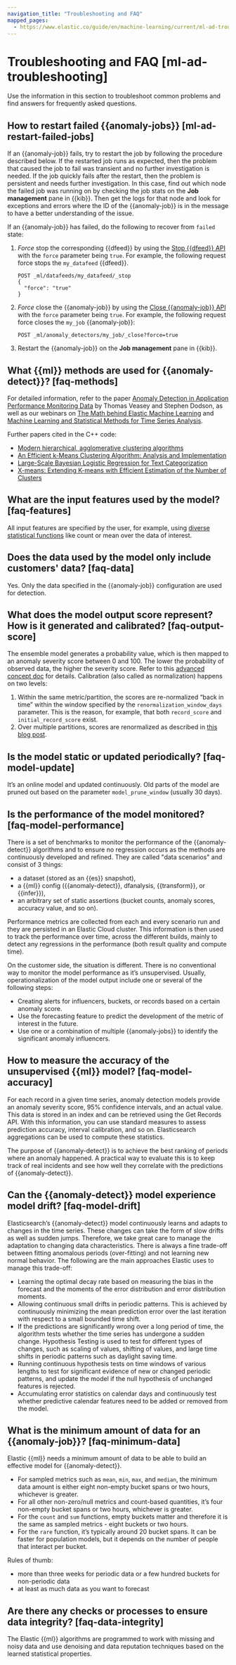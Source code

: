 ```yaml
---
navigation_title: "Troubleshooting and FAQ"
mapped_pages:
  - https://www.elastic.co/guide/en/machine-learning/current/ml-ad-troubleshooting.html
---
```


# Troubleshooting and FAQ [ml-ad-troubleshooting]

Use the information in this section to troubleshoot common problems and find answers for frequently asked questions.

## How to restart failed {{anomaly-jobs}} [ml-ad-restart-failed-jobs]

If an {{anomaly-job}} fails, try to restart the job by following the procedure described below. If the restarted job runs as expected, then the problem that caused the job to fail was transient and no further investigation is needed. If the job quickly fails after the restart, then the problem is persistent and needs further investigation. In this case, find out which node the failed job was running on by checking the job stats on the **Job management** pane in {{kib}}. Then get the logs for that node and look for exceptions and errors where the ID of the {{anomaly-job}} is in the message to have a better understanding of the issue.

If an {{anomaly-job}} has failed, do the following to recover from `failed` state:

1. *Force* stop the corresponding {{dfeed}} by using the [Stop {{dfeed}} API](https://www.elastic.co/guide/en/elasticsearch/reference/current/ml-stop-datafeed.html) with the `force` parameter being `true`. For example, the following request force stops the `my_datafeed` {{dfeed}}.

    ```console
    POST _ml/datafeeds/my_datafeed/_stop
    {
      "force": "true"
    }
    ```

2. *Force* close the {{anomaly-job}} by using the [Close {{anomaly-job}} API](https://www.elastic.co/guide/en/elasticsearch/reference/current/ml-close-job.html) with the `force` parameter being `true`. For example, the following request force closes the `my_job` {{anomaly-job}}:

    ```console
    POST _ml/anomaly_detectors/my_job/_close?force=true
    ```

3. Restart the {{anomaly-job}} on the **Job management** pane in {{kib}}.

## What {{ml}} methods are used for {{anomaly-detect}}? [faq-methods]

For detailed information, refer to the paper [Anomaly Detection in Application Performance Monitoring Data](https://www.ijmlc.org/papers/398-LC018.pdf) by Thomas Veasey and Stephen Dodson, as well as our webinars on [The Math behind Elastic Machine Learning](https://www.elastic.co/elasticon/conf/2018/sf/the-math-behind-elastic-machine-learning) and [Machine Learning and Statistical Methods for Time Series Analysis](https://www.elastic.co/elasticon/conf/2017/sf/machine-learning-and-statistical-methods-for-time-series-analysis).

Further papers cited in the C++ code:

* [Modern hierarchical, agglomerative clustering algorithms](http://arxiv.org/pdf/1109.2378.pdf)
* [An Efficient k-Means Clustering Algorithm: Analysis and Implementation](https://www.cs.umd.edu/~mount/Projects/KMeans/pami02.pdf)
* [Large-Scale Bayesian Logistic Regression for Text Categorization](http://www.stat.columbia.edu/~madigan/PAPERS/techno.pdf)
* [X-means: Extending K-means with Efficient Estimation of the Number of Clusters](https://www.cs.cmu.edu/~dpelleg/download/xmeans.pdf)

## What are the input features used by the model? [faq-features]

All input features are specified by the user, for example, using [diverse statistical functions](https://www.elastic.co/guide/en/machine-learning/current/ml-functions.html) like count or mean over the data of interest.

## Does the data used by the model only include customers' data? [faq-data]

Yes. Only the data specified in the {{anomaly-job}} configuration are used for detection.

## What does the model output score represent? How is it generated and calibrated? [faq-output-score]

The ensemble model generates a probability value, which is then mapped to an anomaly severity score between 0 and 100. The lower the probability of observed data, the higher the severity score. Refer to this [advanced concept doc](ml-ad-explain.md) for details. Calibration (also called as normalization) happens on two levels:

1. Within the same metric/partition, the scores are re-normalized “back in time” within the window specified by the `renormalization_window_days` parameter. This is the reason, for example, that both `record_score` and `initial_record_score` exist.
2. Over multiple partitions, scores are renormalized as described in [this blog post](https://www.elastic.co/blog/changes-to-elastic-machine-learning-anomaly-scoring-in-6-5).

## Is the model static or updated periodically? [faq-model-update]

It’s an online model and updated continuously. Old parts of the model are pruned out based on the parameter `model_prune_window` (usually 30 days).

## Is the performance of the model monitored? [faq-model-performance]

There is a set of benchmarks to monitor the performance of the {{anomaly-detect}} algorithms and to ensure no regression occurs as the methods are continuously developed and refined. They are called "data scenarios" and consist of 3 things:

* a dataset (stored as an {{es}} snapshot),
* a {{ml}} config ({{anomaly-detect}}, dfanalysis, {{transform}}, or {{infer}}),
* an arbitrary set of static assertions (bucket counts, anomaly scores, accuracy value, and so on).

Performance metrics are collected from each and every scenario run and they are persisted in an Elastic Cloud cluster. This information is then used to track the performance over time, across the different builds, mainly to detect any regressions in the performance (both result quality and compute time).

On the customer side, the situation is different. There is no conventional way to monitor the model performance as it’s unsupervised. Usually, operationalization of the model output include one or several of the following steps:

* Creating alerts for influencers, buckets, or records based on a certain anomaly score.
* Use the forecasting feature to predict the development of the metric of interest in the future.
* Use one or a combination of multiple {{anomaly-jobs}} to identify the significant anomaly influencers.

## How to measure the accuracy of the unsupervised {{ml}} model? [faq-model-accuracy]

For each record in a given time series, anomaly detection models provide an anomaly severity score, 95% confidence intervals, and an actual value. This data is stored in an index and can be retrieved using the Get Records API. With this information, you can use standard measures to assess prediction accuracy, interval calibration, and so on. Elasticsearch aggregations can be used to compute these statistics.

The purpose of {{anomaly-detect}} is to achieve the best ranking of periods where an anomaly happened. A practical way to evaluate this is to keep track of real incidents and see how well they correlate with the predictions of {{anomaly-detect}}.

## Can the {{anomaly-detect}} model experience model drift? [faq-model-drift]

Elasticsearch’s {{anomaly-detect}} model continuously learns and adapts to changes in the time series. These changes can take the form of slow drifts as well as sudden jumps. Therefore, we take great care to manage the adaptation to changing data characteristics. There is always a fine trade-off between fitting anomalous periods (over-fitting) and not learning new normal behavior. The following are the main approaches Elastic uses to manage this trade-off:

* Learning the optimal decay rate based on measuring the bias in the forecast and the moments of the error distribution and error distribution moments.
* Allowing continuous small drifts in periodic patterns. This is achieved by continuously minimizing the mean prediction error over the last iteration with respect to a small bounded time shift.
* If the predictions are significantly wrong over a long period of time, the algorithm tests whether the time series has undergone a sudden change. Hypothesis Testing is used to test for different types of changes, such as scaling of values, shifting of values, and large time shifts in periodic patterns such as daylight saving time.
* Running continuous hypothesis tests on time windows of various lengths to test for significant evidence of new or changed periodic patterns, and update the model if the null hypothesis of unchanged features is rejected.
* Accumulating error statistics on calendar days and continuously test whether predictive calendar features need to be added or removed from the model.

## What is the minimum amount of data for an {{anomaly-job}}? [faq-minimum-data]

Elastic {{ml}} needs a minimum amount of data to be able to build an effective model for {{anomaly-detect}}.

* For sampled metrics such as `mean`, `min`, `max`, and `median`, the minimum data amount is either eight non-empty bucket spans or two hours, whichever is greater.
* For all other non-zero/null metrics and count-based quantities, it’s four non-empty bucket spans or two hours, whichever is greater.
* For the `count` and `sum` functions, empty buckets matter and therefore it is the same as sampled metrics - eight buckets or two hours.
* For the `rare` function, it’s typically around 20 bucket spans. It can be faster for population models, but it depends on the number of people that interact per bucket.

Rules of thumb:

* more than three weeks for periodic data or a few hundred buckets for non-periodic data
* at least as much data as you want to forecast

## Are there any checks or processes to ensure data integrity? [faq-data-integrity]

The Elastic {{ml}} algorithms are programmed to work with missing and noisy data and use denoising and data reputation techniques based on the learned statistical properties.
